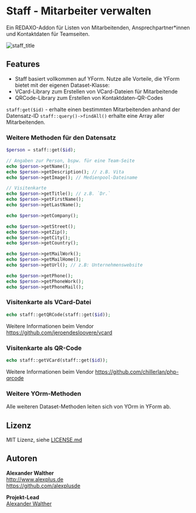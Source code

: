# Staff - Mitarbeiter verwalten

Ein REDAXO-Addon für Listen von Mitarbeitenden, Ansprechpartner\*innen und Kontaktdaten für Teamseiten.

![staff_title](https://user-images.githubusercontent.com/3855487/183459112-aebbca72-6af5-427d-9536-db7e94e60792.png)

## Features

* Staff basiert vollkommen auf YForm. Nutze alle Vorteile, die YForm bietet mit der eigenen Dataset-Klasse:
* VCard-Library zum Erstellen von VCard-Dateien für Mitarbeitende
* QRCode-Library zum Erstellen von Kontaktdaten-QR-Codes

`staff:get($id)` - erhalte einen bestimmten Mitarbeitenden anhand der Datensatz-ID
`staff::query()->findAll()` erhalte eine Array aller Mitarbeitenden.

### Weitere Methoden für den Datensatz

```php
$person = staff::get($id);

// Angaben zur Person, bspw. für eine Team-Seite
echo $person->getName();
echo $person->getDescription(); // z.B. Vita
echo $person->getImage(); // Medienpool-Dateiname

// Visitenkarte
echo $person->getTitle(); // z.B. `Dr.`
echo $person->getFirstName();
echo $person->getLastName();

echo $person->getCompany();

echo $person->getStreet();
echo $person->getZip();
echo $person->getCity();
echo $person->getCountry();

echo $person->getMailWork();
echo $person->getMailHome();
echo $person->getUrl(); // z.B: Unternehmenswebsite

echo $person->getPhone();
echo $person->getPhoneWork();
echo $person->getPhoneMail();
```

### Visitenkarte als VCard-Datei

```php
echo staff::getQRCode(staff::get($id));
```

Weitere Informationen beim Vendor https://github.com/jeroendesloovere/vcard

### Visitenkarte als QR-Code 

```php
echo staff::getVCard(staff::get($id));
```

Weitere Informationen beim Vendor https://github.com/chillerlan/php-qrcode

### Weitere YOrm-Methoden

Alle weiteren Dataset-Methoden leiten sich von YOrm in YForm ab.

## Lizenz

MIT Lizenz, siehe [LICENSE.md](https://github.com/alexplusde/staff/blob/master/LICENSE.md)  

## Autoren

**Alexander Walther**  
http://www.alexplus.de  
https://github.com/alexplusde  

**Projekt-Lead**  
[Alexander Walther](https://github.com/alexplusde)
